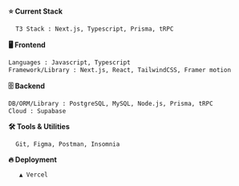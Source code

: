 
**⭐️ Current Stack**
```bash
  T3 Stack : Next.js, Typescript, Prisma, tRPC
```
**🖥️ Frontend**
```bash
Languages : Javascript, Typescript
Framework/Library : Next.js, React, TailwindCSS, Framer motion
```

**🗄️ Backend**
```bash
DB/ORM/Library : PostgreSQL, MySQL, Node.js, Prisma, tRPC
Cloud : Supabase
```

**🛠️ Tools & Utilities**
```bash
  Git, Figma, Postman, Insomnia
```
**🔥 Deployment**
```bash
   ▲ Vercel  
```
